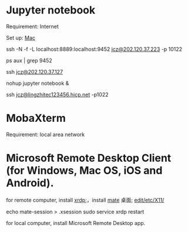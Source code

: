 # Jupyter notebook

Requirement:  Internet

Set up: [Mac](http://jupyter-notebook.readthedocs.io/en/stable/public_server.html)

ssh -N -f -L localhost:8889:localhost:9452 jcz@202.120.37.223 -p 10122

ps aux | grep 9452

ssh jcz@202.120.37.127

nohup jupyter notebook &

ssh jcz@lingzhitec123456.hicp.net -p1022

# MobaXterm

Requirement:  local area network

# Microsoft Remote Desktop Client (for Windows, Mac OS, iOS and Android).

for remote computer, install [xrdp](https://github.com/neutrinolabs/xrdp);，install [mate](https://jingyan.baidu.com/article/642c9d340aacfa644a46f73c.html) 桌面;  [edit/etc/X11/](c-nergy.be/blog/?p=10752)

echo mate-session > .xsession
sudo service xrdp restart

for local computer, install Microsoft Remote Desktop app.
